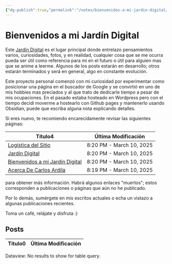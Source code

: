 ```yaml
---
{"dg-publish":true,"permalink":"/notes/bienvenidos-a-mi-jardin-digital/","title":"Bienvenidos a mi Jardín Digital","tags":["gardenEntry"],"created":"2025-03-10T08:08:23.222-05:00","updated":"2025-03-10T20:20:10.848-05:00"}
---
```


# Bienvenidos a mi Jardín Digital

Este [Jardín Digital](Jardín%20Digital.md) es el lugar principal donde entrelazo pensamientos varios, curiosidades, fotos, y en realidad, cualquier cosa que se me ocurra pueda ser útil como referencia para mi en el futuro o útil para alguien mas que se anime a leerme. Algunos de los posts estarán en desarrollo; otros estarán terminados y será en general, algo en constante evolución.

Este proyecto personal comenzó con mi curiosidad por experimentar como posicionar una página en el buscador de Google y se convirtió en uno de mis hobbies mas preciados y al que trato de dedicarle tiempo a pesar de mis ocupaciones. En el pasado estaba hosteado en Wordpress pero con el tiempo decidí moverme a hostearlo con Github pages y mantenerlo usando Obsidian, puede que escriba alguna nota explicando detalles.

Si eres nuevo, te recomiendo encarecidamente revisar las siguientes páginas:

<div><table class="dataview table-view-table"><thead class="table-view-thead"><tr class="table-view-tr-header"><th class="table-view-th"><span>Título</span><span class="dataview small-text">4</span></th><th class="table-view-th"><span>Última Modificación</span></th></tr></thead><tbody class="table-view-tbody"><tr><td><span><a data-tooltip-position="top" aria-label="Notes/Logística del Sitio.md" data-href="Notes/Logística del Sitio.md" href="Notes/Logística del Sitio.md" class="internal-link" target="_blank" rel="noopener nofollow">Logística del Sitio</a></span></td><td>8:20 PM - March 10, 2025</td></tr><tr><td><span><a data-tooltip-position="top" aria-label="Notes/Jardín Digital.md" data-href="Notes/Jardín Digital.md" href="Notes/Jardín Digital.md" class="internal-link" target="_blank" rel="noopener nofollow">Jardín Digital</a></span></td><td>8:20 PM - March 10, 2025</td></tr><tr><td><span><a data-tooltip-position="top" aria-label="Notes/Bienvenidos a mi Jardín Digital.md" data-href="Notes/Bienvenidos a mi Jardín Digital.md" href="Notes/Bienvenidos a mi Jardín Digital.md" class="internal-link" target="_blank" rel="noopener nofollow">Bienvenidos a mi Jardín Digital</a></span></td><td>8:20 PM - March 10, 2025</td></tr><tr><td><span><a data-tooltip-position="top" aria-label="Notes/Acerca De Carlos Ardila.md" data-href="Notes/Acerca De Carlos Ardila.md" href="Notes/Acerca De Carlos Ardila.md" class="internal-link" target="_blank" rel="noopener nofollow">Acerca De Carlos Ardila</a></span></td><td>8:19 PM - March 10, 2025</td></tr></tbody></table></div>


para obtener más información. Habrá algunos enlaces "muertos"; estos corresponden a publicaciones o páginas que aún no he publicado.

Por lo demás, sumérgete en mis escritos actuales o echa un vistazo a algunas publicaciones recientes.

Toma un café, relájate y disfruta :)

## Posts

<div><table class="dataview table-view-table"><thead class="table-view-thead"><tr class="table-view-tr-header"><th class="table-view-th"><span>Título</span><span class="dataview small-text">0</span></th><th class="table-view-th"><span>Última Modificación</span></th></tr></thead><tbody class="table-view-tbody"></tbody></table><div class="dataview dataview-error-box"><p class="dataview dataview-error-message">Dataview: No results to show for table query.</p></div></div>

